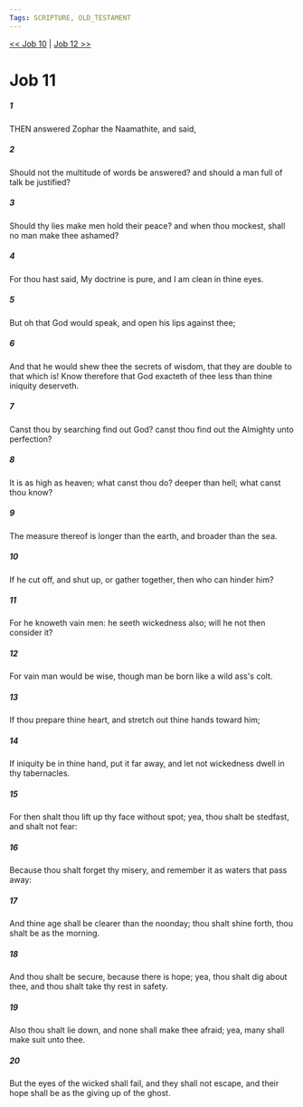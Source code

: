 ```yaml
---
Tags: SCRIPTURE, OLD_TESTAMENT
---
```


[<< Job 10](OLD_TESTAMENT/18_Job/Job_10.md) | [Job 12 >>](OLD_TESTAMENT/18_Job/Job_12.md)

# Job 11

##### 1
 THEN answered Zophar the Naamathite, and said,
##### 2
 Should not the multitude of words be answered?  and should a man full of talk be justified?
##### 3
 Should thy lies make men hold their peace?  and when thou mockest, shall no man make thee ashamed?
##### 4
 For thou hast said, My doctrine is pure, and I am clean in thine eyes.
##### 5
 But oh that God would speak, and open his lips against thee;
##### 6
 And that he would shew thee the secrets of wisdom, that they are double to that which is!  Know therefore that God exacteth of thee less than thine iniquity deserveth.
##### 7
 Canst thou by searching find out God?  canst thou find out the Almighty unto perfection?
##### 8
 It is as high as heaven; what canst thou do?  deeper than hell; what canst thou know?
##### 9
 The measure thereof is longer than the earth, and broader than the sea.
##### 10
 If he cut off, and shut up, or gather together, then who can hinder him?
##### 11
 For he knoweth vain men: he seeth wickedness also; will he not then consider it?
##### 12
 For vain man would be wise, though man be born like a wild ass's colt.
##### 13
 If thou prepare thine heart, and stretch out thine hands toward him;
##### 14
 If iniquity be in thine hand, put it far away, and let not wickedness dwell in thy tabernacles.
##### 15
 For then shalt thou lift up thy face without spot; yea, thou shalt be stedfast, and shalt not fear:
##### 16
 Because thou shalt forget thy misery, and remember it as waters that pass away:
##### 17
 And thine age shall be clearer than the noonday; thou shalt shine forth, thou shalt be as the morning.
##### 18
 And thou shalt be secure, because there is hope; yea, thou shalt dig about thee, and thou shalt take thy rest in safety.
##### 19
 Also thou shalt lie down, and none shall make thee afraid; yea, many shall make suit unto thee.
##### 20
 But the eyes of the wicked shall fail, and they shall not escape, and their hope shall be as the giving up of the ghost.
